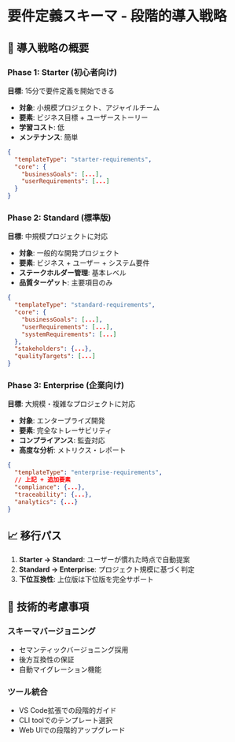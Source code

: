 # 要件定義スキーマ - 段階的導入戦略

## 🎯 **導入戦略の概要**

### **Phase 1: Starter (初心者向け)**
**目標**: 15分で要件定義を開始できる

- **対象**: 小規模プロジェクト、アジャイルチーム
- **要素**: ビジネス目標 + ユーザーストーリー
- **学習コスト**: 低
- **メンテナンス**: 簡単

```json
{
  "templateType": "starter-requirements",
  "core": {
    "businessGoals": [...],
    "userRequirements": [...]
  }
}
```

### **Phase 2: Standard (標準版)**
**目標**: 中規模プロジェクトに対応

- **対象**: 一般的な開発プロジェクト
- **要素**: ビジネス + ユーザー + システム要件
- **ステークホルダー管理**: 基本レベル
- **品質ターゲット**: 主要項目のみ

```json
{
  "templateType": "standard-requirements",
  "core": {
    "businessGoals": [...],
    "userRequirements": [...],
    "systemRequirements": [...]
  },
  "stakeholders": {...},
  "qualityTargets": [...]
}
```

### **Phase 3: Enterprise (企業向け)**
**目標**: 大規模・複雑なプロジェクトに対応

- **対象**: エンタープライズ開発
- **要素**: 完全なトレーサビリティ
- **コンプライアンス**: 監査対応
- **高度な分析**: メトリクス・レポート

```json
{
  "templateType": "enterprise-requirements",
  // 上記 + 追加要素
  "compliance": {...},
  "traceability": {...},
  "analytics": {...}
}
```

## 📈 **移行パス**

1. **Starter → Standard**: ユーザーが慣れた時点で自動提案
2. **Standard → Enterprise**: プロジェクト規模に基づく判定
3. **下位互換性**: 上位版は下位版を完全サポート

## 🔧 **技術的考慮事項**

### **スキーマバージョニング**
- セマンティックバージョニング採用
- 後方互換性の保証
- 自動マイグレーション機能

### **ツール統合**
- VS Code拡張での段階的ガイド
- CLI toolでのテンプレート選択
- Web UIでの段階的アップグレード